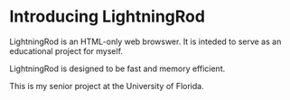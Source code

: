 # Introducing LightningRod

LightningRod is an HTML-only web browswer.  It is inteded to serve as an educational project for myself. 

LightningRod is designed to be fast and memory efficient.

This is my senior project at the University of Florida. 
